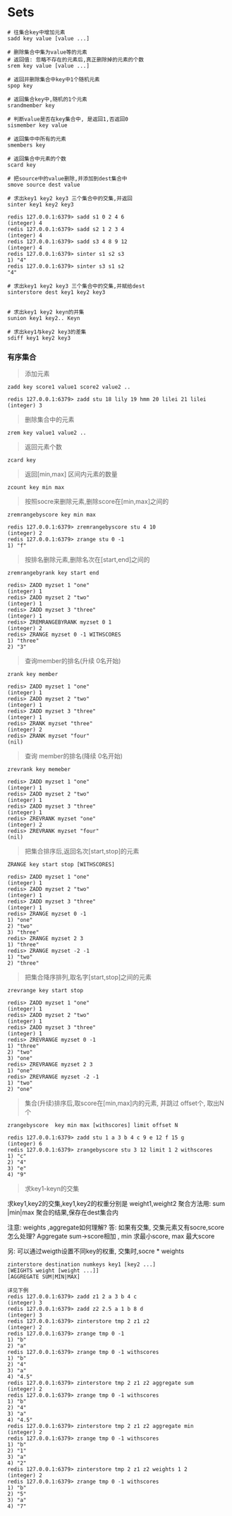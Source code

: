 # Sets

```
# 往集合key中增加元素
sadd key value [value ...]

# 删除集合中集为value等的元素
# 返回值: 忽略不存在的元素后,真正删除掉的元素的个数
srem key value [value ...]

# 返回并删除集合中key中1个随机元素
spop key

# 返回集合key中,随机的1个元素
srandmember key

# 判断value是否在key集合中, 是返回1,否返回0
sismember key value

# 返回集中中所有的元素
smembers key

# 返回集合中元素的个数
scard key

# 把source中的value删除,并添加到dest集合中
smove source dest value

# 求出key1 key2 key3 三个集合中的交集,并返回
sinter key1 key2 key3

redis 127.0.0.1:6379> sadd s1 0 2 4 6
(integer) 4
redis 127.0.0.1:6379> sadd s2 1 2 3 4
(integer) 4
redis 127.0.0.1:6379> sadd s3 4 8 9 12
(integer) 4
redis 127.0.0.1:6379> sinter s1 s2 s3
1) "4"
redis 127.0.0.1:6379> sinter s3 s1 s2
"4"

# 求出key1 key2 key3 三个集合中的交集,并赋给dest
sinterstore dest key1 key2 key3


# 求出key1 key2 keyn的并集
sunion key1 key2.. Keyn

# 求出key1与key2 key3的差集
sdiff key1 key2 key3 

```



### 有序集合

> 添加元素

```
zadd key score1 value1 score2 value2 ..

redis 127.0.0.1:6379> zadd stu 18 lily 19 hmm 20 lilei 21 lilei
(integer) 3

```

> 删除集合中的元素

```
zrem key value1 value2 ..
```

> 返回元素个数

```
zcard key
```

> 返回[min,max] 区间内元素的数量
```
zcount key min max
```

> 按照socre来删除元素,删除score在[min,max]之间的

```
zremrangebyscore key min max

redis 127.0.0.1:6379> zremrangebyscore stu 4 10
(integer) 2
redis 127.0.0.1:6379> zrange stu 0 -1
1) "f"
```

>  按排名删除元素,删除名次在[start,end]之间的

```
zremrangebyrank key start end

redis> ZADD myzset 1 "one"
(integer) 1
redis> ZADD myzset 2 "two"
(integer) 1
redis> ZADD myzset 3 "three"
(integer) 1
redis> ZREMRANGEBYRANK myzset 0 1
(integer) 2
redis> ZRANGE myzset 0 -1 WITHSCORES
1) "three"
2) "3"
```

> 查询member的排名(升续 0名开始)

```
zrank key member

redis> ZADD myzset 1 "one"
(integer) 1
redis> ZADD myzset 2 "two"
(integer) 1
redis> ZADD myzset 3 "three"
(integer) 1
redis> ZRANK myzset "three"
(integer) 2
redis> ZRANK myzset "four"
(nil)

```

>  查询 member的排名(降续 0名开始)

```
zrevrank key memeber

redis> ZADD myzset 1 "one"
(integer) 1
redis> ZADD myzset 2 "two"
(integer) 1
redis> ZADD myzset 3 "three"
(integer) 1
redis> ZREVRANK myzset "one"
(integer) 2
redis> ZREVRANK myzset "four"
(nil)

```


> 把集合排序后,返回名次[start,stop]的元素

```
ZRANGE key start stop [WITHSCORES]

redis> ZADD myzset 1 "one"
(integer) 1
redis> ZADD myzset 2 "two"
(integer) 1
redis> ZADD myzset 3 "three"
(integer) 1
redis> ZRANGE myzset 0 -1
1) "one"
2) "two"
3) "three"
redis> ZRANGE myzset 2 3
1) "three"
redis> ZRANGE myzset -2 -1
1) "two"
2) "three"
```

> 把集合降序排列,取名字[start,stop]之间的元素

```
zrevrange key start stop

redis> ZADD myzset 1 "one"
(integer) 1
redis> ZADD myzset 2 "two"
(integer) 1
redis> ZADD myzset 3 "three"
(integer) 1
redis> ZREVRANGE myzset 0 -1
1) "three"
2) "two"
3) "one"
redis> ZREVRANGE myzset 2 3
1) "one"
redis> ZREVRANGE myzset -2 -1
1) "two"
2) "one"
```

> 集合(升续)排序后,取score在[min,max]内的元素, 并跳过 offset个, 取出N个

```
zrangebyscore  key min max [withscores] limit offset N

redis 127.0.0.1:6379> zadd stu 1 a 3 b 4 c 9 e 12 f 15 g
(integer) 6
redis 127.0.0.1:6379> zrangebyscore stu 3 12 limit 1 2 withscores
1) "c"
2) "4"
3) "e"
4) "9"
```




> 求key1-keyn的交集

求key1,key2的交集,key1,key2的权重分别是 weight1,weight2
聚合方法用: sum |min|max
聚合的结果,保存在dest集合内

注意: weights ,aggregate如何理解?
答: 如果有交集, 交集元素又有socre,score怎么处理?
 Aggregate sum->score相加   , min 求最小score, max 最大score

另: 可以通过weigth设置不同key的权重, 交集时,socre * weights

```
zinterstore destination numkeys key1 [key2 ...] 
[WEIGHTS weight [weight ...]] 
[AGGREGATE SUM|MIN|MAX]

详见下例
redis 127.0.0.1:6379> zadd z1 2 a 3 b 4 c
(integer) 3
redis 127.0.0.1:6379> zadd z2 2.5 a 1 b 8 d
(integer) 3
redis 127.0.0.1:6379> zinterstore tmp 2 z1 z2
(integer) 2
redis 127.0.0.1:6379> zrange tmp 0 -1
1) "b"
2) "a"
redis 127.0.0.1:6379> zrange tmp 0 -1 withscores
1) "b"
2) "4"
3) "a"
4) "4.5"
redis 127.0.0.1:6379> zinterstore tmp 2 z1 z2 aggregate sum
(integer) 2
redis 127.0.0.1:6379> zrange tmp 0 -1 withscores
1) "b"
2) "4"
3) "a"
4) "4.5"
redis 127.0.0.1:6379> zinterstore tmp 2 z1 z2 aggregate min
(integer) 2
redis 127.0.0.1:6379> zrange tmp 0 -1 withscores
1) "b"
2) "1"
3) "a"
4) "2"
redis 127.0.0.1:6379> zinterstore tmp 2 z1 z2 weights 1 2
(integer) 2
redis 127.0.0.1:6379> zrange tmp 0 -1 withscores
1) "b"
2) "5"
3) "a"
4) "7"

```